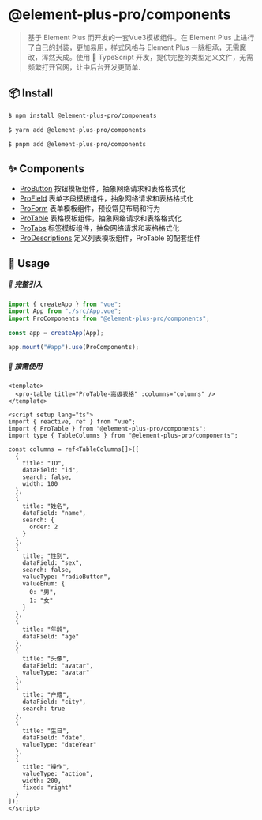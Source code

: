 # @element-plus-pro/components

> 基于 Element Plus 而开发的一套Vue3模板组件。在 Element Plus 上进行了自己的封装，更加易用，样式风格与 Element Plus 一脉相承，无需魔改，浑然天成。使用 📠 TypeScript 开发，提供完整的类型定义文件，无需频繁打开官网，让中后台开发更简单.

## 📦 Install

```bash
$ npm install @element-plus-pro/components
```

```bash
$ yarn add @element-plus-pro/components
```

```bash
$ pnpm add @element-plus-pro/components
```

## ✨ Components

- [ProButton](https://www.npmjs.com/package/@element-plus-pro/button) 按钮模板组件，抽象网络请求和表格格式化
- [ProField](https://www.npmjs.com/package/@element-plus-pro/field) 表单字段模板组件，抽象网络请求和表格格式化
- [ProForm](https://www.npmjs.com/package/@element-plus-pro/form) 表单模板组件，预设常见布局和行为
- [ProTable](https://www.npmjs.com/package/@element-plus-pro/table) 表格模板组件，抽象网络请求和表格格式化
- [ProTabs](https://www.npmjs.com/package/@element-plus-pro/tabs) 标签模板组件，抽象网络请求和表格格式化
- [ProDescriptions](https://www.npmjs.com/package/@element-plus-pro/descriptions) 定义列表模板组件，ProTable 的配套组件

## 🔨 Usage

##### 🚀 完整引入

```ts
import { createApp } from "vue";
import App from "./src/App.vue";
import ProComponents from "@element-plus-pro/components";

const app = createApp(App);

app.mount("#app").use(ProComponents);
```

##### 🚀 按需使用

```vue
<template>
  <pro-table title="ProTable-高级表格" :columns="columns" />
</template>

<script setup lang="ts">
import { reactive, ref } from "vue";
import { ProTable } from "@element-plus-pro/components";
import type { TableColumns } from "@element-plus-pro/components";

const columns = ref<TableColumns[]>([
  {
    title: "ID",
    dataField: "id",
    search: false,
    width: 100
  },
  {
    title: "姓名",
    dataField: "name",
    search: {
      order: 2
    }
  },
  {
    title: "性别",
    dataField: "sex",
    search: false,
    valueType: "radioButton",
    valueEnum: {
      0: "男",
      1: "女"
    }
  },
  {
    title: "年龄",
    dataField: "age"
  },
  {
    title: "头像",
    dataField: "avatar",
    valueType: "avatar"
  },
  {
    title: "户籍",
    dataField: "city",
    search: true
  },
  {
    title: "生日",
    dataField: "date",
    valueType: "dateYear"
  },
  {
    title: "操作",
    valueType: "action",
    width: 200,
    fixed: "right"
  }
]);
</script>
```
